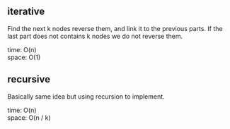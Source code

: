 ## iterative
Find the next k nodes reverse them, and link it to the previous parts. If the last part does not contains k nodes we do not reverse them.

time: O(n)<br>
space: O(1)
## recursive
Basically same idea but using recursion to implement.

time: O(n)<br>
space: O(n / k)
